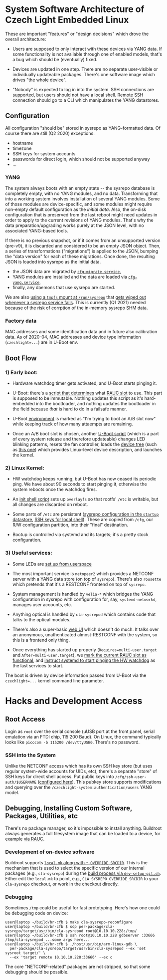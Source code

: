 # System Software Architecture of Czech Light Embedded Linux

These are important "features" or "design decisions" which drove the overall architecture:

- Users are supposed to only interact with these devices via YANG data.
If some functionality is not available through one of enabled models, that's a bug which should be (eventually) fixed.

- Devices are updated in one step.
There are no separate user-visible or individually updateable packages.
There's one software image which drives "the whole device".

- "Nobody" is expected to log in into the system.
SSH connections are supported, but users should not have a local shell.
Remote SSH connection should go to a CLI which manipulates the YANG datastores.

## Configuration

All configuration "should be" stored in sysrepo as YANG-formatted data.
Of course there are still (Q2 2020) exceptions:

- hostname
- timezone
- SSH keys for system accounts
- passwords for direct login, which should not be supported anyway
- ...

### YANG

The system always boots with an empty state -- the sysrepo database is completely empty, with no YANG modules, and no data.
Transforming that into a working system involves installation of several YANG modules.
Some of those modules are device-specific, and some modules might require non-empty default configuration as the *initial data*.
Also, the on-disk configuration that is preserved from the last reboot might need updates in order to apply to the current revisions of YANG modules.
That's why the data preparation/upgrading works purely at the JSON level, with no associated YANG-based tools.

If there is no previous snapshot, or if it comes from an unsupported version (pre-v9), it is discarded and considered to be an empty JSON object.
Then, a series of transformations ("migrations") is applied to the JSON, bumping the "data version" for each of these migrations.
Once done, the resulting JSON is loaded into sysrepo as the initial data.

- the JSON data are migrated by [`cfg-migrate.service`](../package/czechlight-cfg-fs/cfg-migrate.service),
- YANG modules are installed and the data are loaded via [`cfg-yang.service`](../package/czechlight-cfg-fs/cfg-yang.service),
- finally, any daemons that use sysrepo are started.

We are also [using a `tmpfs` mount at `/run/sysrepo`](../package/reset-sysrepo/run-sysrepo.mount) that [gets wiped out whenever a sysrepo service fails](../package/reset-sysrepo/reset-sysrepo.mk).
This is currently (Q1 2021) needed because of the risk of corrption of the in-memory sysrepo SHM data.

### Factory data

MAC addresses and some identification data and in future also calibration data.
As of 2020-04, MAC addresses and device type information (`czechlight=...`) are in U-Boot env.

## Boot Flow

### 1) Early boot:

- Hardware watchdog timer gets activated, and U-Boot starts pinging it.

- U-Boot: there's a [script that determines](../board/czechlight/clearfog/patches/u-boot/boot.patch) what [RAUC slot](https://rauc.readthedocs.io/en/latest/basic.html#target-slot-selection) to use.
This part is supposed to be immutable.
Nothing updates this script as it's hard-embedded into the bootloader, and nothing updates the bootloader in the field because *that* is hard to do in a failsafe manner.

- U-Boot [environment](https://elinux.org/U-boot_environment_variables_in_linux) is marked as "I'm trying to boot an A/B slot now" while keeping track of how many attaempts are remaining.

- Once an A/B boot slot is chosen, another [U-Boot script](../board/czechlight/clearfog/boot.scr.txt) (which is a part of every system release and therefore updateable) changes LED blinking patterns, resets the fan controller, loads the [device tree](https://elinux.org/Device_Tree_Reference) (such as [this one](../board/czechlight/clearfog/sdn-roadm-line-clearfog.dts)) which provides Linux-level device description, and launches the kernel.

### 2) Linux Kernel:

- HW watchdog keeps running, but U-Boot has now ceased its periodic ping.
We have about 90 seconds to start pinging it, otherwise the system reboots once the watchdog fires.

- An [init shell script](../package/czechlight-cfg-fs/init-czechlight.sh) sets up `overlayfs` so that rootfs' `/etc` is writable, but all changes are discarded on reboot.

- Some parts of `/etc` are persistent ([sysrepo configuration in the `startup` datastore](../package/czechlight-cfg-fs/sysrepo-persistent-cfg.service), [SSH keys for local shell](../package/czechlight-cfg-fs/openssh-persistent-keys.service)).
These are copied from `/cfg`, our R/W configuration partition, into their "final" destination.

- Bootup is controlled via systemd and its targets; it's a pretty stock configuration.

### 3) Useful services:

- Some LEDs are [set up from userspace](../package/czechlight-clearfog-leds/)

- The most important service is `netopeer2` which provides a NETCONF server with a YANG data store (on top of `sysrepo`).
There's also `rousette` which pretends that it's a RESTCONF frontend on top of `sysrepo`.

- System management is handled by `velia-*` which bridges the YANG configuration in sysrepo with configuration for, say, `systemd-networkd`, manages user accounts, etc.

- Anything optical is handled by `cla-sysrepod` which contains code that talks to the optical modules.

- There's also a super-basic [web UI](../package/gammarus/) which doesn't do much.
It talks over an anonymous, unathenticated almost-RESTCONF with the system, so this is a frontend only thing.

- Once everything has started up properly (`Requires=multi-user.target` and `After=multi-user.target`), we [mark the current RAUC slot as functional](../package/czechlight-rauc/rauc-mark-good.service), and [instruct systemd to start pinging the HW watchdog](../package/czechlight-rauc/enable-hw-watchdog.service) as the last services to start.

The boot is driven by device information passed from U-Boot via the `czechlight=...` kernel command line parameter.

# Hacks and Development Access

## Root Access

Login as `root` over the serial console (µUSB port at the front panel, serial emulation via an FTDI chip, 115'200 Baud).
On Linux, the command typically looks like `picocom -b 115200 /dev/ttyUSB0`.
There's no password.

### SSH into the System

Unlike the NETCONF access which has its own SSH key store (but uses regular system-wide accounts for UIDs, etc), there's a separate "store" of SSH keys for direct shell access.
Put public keys into `/cfg/ssh-user-auth/$USERNAME` ([configured here](../package/czechlight-cfg-fs/czechlight-cfg-fs.mk)).
This pubkey store supports modifications and querying over the `/czechlight-system:authentication/users` YANG model.

## Debugging, Installing Custom Software, Packages, Utilities, etc

There's no package manager, so it's impossible to install anything.
Buildroot always generates a full filesystem image that can be loaded to a device, for example [via RAUC](../README.md#Updates_via_RAUC).

### Development of on-device software

Buildroot supports [`local.mk` along with `*_OVERRIDE_SRCDIR`](https://buildroot.org/downloads/manual/manual.html#_using_buildroot_during_development).
This is the mechanism that is used to select the specific version of our internal packages (e.g., `cla-sysrepo`) during the [build process via `dev-setup-git.sh`](../README.md#developer-workflow).
Either edit the `local.mk` to point, e.g., `CLA_SYSREPO_OVERRIDE_SRCDIR` to your `cla-sysrepo` checkout, or work in the checkout directly.

### Debugging

Sometimes `/tmp` could be useful for fast prototyping.
Here's how one could be debugging code on device:

```shell-session
user@laptop ~/build/br-cfb $ make cla-sysrepo-reconfigure
user@laptop ~/build/br-cfb $ scp per-package/cla-sysrepo/target/usr/bin/cla-sysrepod root@10.10.10.228:/tmp/
user@laptop ~/build/br-cfb $ ssh root@10.10.10.228 gdbserver :33666 /tmp/cla-sysrepod ...some args here...
user@laptop ~/build/br-cfb $ ./host/usr/bin/arm-linux-gdb \
  per-package/cla-sysrepo/target/usr/bin/cla-sysrepod --ex 'set sysroot target/' \
  --ex 'target remote 10.10.10.228:33666' --ex c
```

The core "NETCONF-related" packages are not stripped, so that some debugging should be possible.
